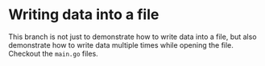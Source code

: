# Writing data into a file
This branch is not just to demonstrate how to write data into a file, but also demonstrate how to write data multiple
times while opening the file. Checkout the `main.go` files.

